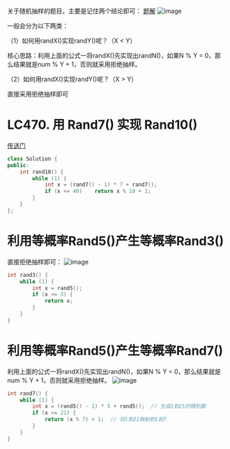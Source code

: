 关于随机抽样的题目，主要是记住两个结论即可：
[题解](https://leetcode.cn/problems/implement-rand10-using-rand7/solutions/167850/cong-zui-ji-chu-de-jiang-qi-ru-he-zuo-dao-jun-yun-/)
![image](https://github.com/user-attachments/assets/66c4ebac-3259-4a9d-9b07-c020b4dd8f30)

一般会分为以下两类：

（1）如何用randX()实现randY()呢？（X < Y）

核心思路：利用上面的公式一将randX()先实现出randN()，如果N % Y = 0，那么结果就是num % Y + 1，否则就采用拒绝抽样。

（2）如何用randX()实现randY()呢？（X > Y）

直接采用拒绝抽样即可

# LC470. 用 Rand7() 实现 Rand10()
[传送门](https://leetcode.cn/problems/implement-rand10-using-rand7/description/)
```C++
class Solution {
public:
    int rand10() {
        while (1) {
            int x = (rand7() - 1) * 7 + rand7();
            if (x <= 40)    return x % 10 + 1;
        }
    }
};
```

# 利用等概率Rand5()产生等概率Rand3()
直接拒绝抽样即可：
![image](https://github.com/user-attachments/assets/d3131714-a53f-4a86-864f-ac20f44ae0f2)

```C++
int rand3() {
    while (1) {
        int x = rand5();
        if (x <= 3) {
            return x;
        }
    }
}
```

# 利用等概率Rand5()产生等概率Rand7()
利用上面的公式一将randX()先实现出randN()，如果N % Y = 0，那么结果就是num % Y + 1，否则就采用拒绝抽样。
![image](https://github.com/user-attachments/assets/41aaece5-545a-4e06-9af3-7675586d1c60)

```C++
int rand7() {
    while (1) {
        int x = (rand5() - 1) * 5 + rand5();  // 生成1到25的随机数
        if (x <= 21) {
            return (x % 7) + 1;  // 将1到21映射到1到7
        }
    }
}
```
